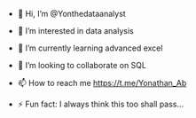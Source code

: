 - 👋 Hi, I’m @Yonthedataanalyst
- 👀 I’m interested in data analysis
- 🌱 I’m currently learning advanced excel
- 💞️ I’m looking to collaborate on SQL
- 📫 How to reach me https://t.me/Yonathan_Ab

- ⚡ Fun fact: I always think this too shall pass...

<!---
Yonthedataanalyst/Yonthedataanalyst is a ✨ special ✨ repository because its `README.md` (this file) appears on your GitHub profile.
You can click the Preview link to take a look at your changes.
--->

